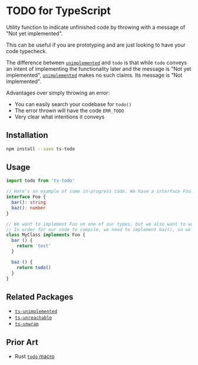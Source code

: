 # TODO for TypeScript

Utility function to indicate unfinished code by throwing with a message of "Not yet implemented".

This can be useful if you are prototyping and are just looking to have your code typecheck.

The difference between [`unimplemented`][unimplemented] and `todo` is that while `todo` conveys an intent of implementing the functionality later and the message is "Not yet implemented", [`unimplemented`][unimplemented] makes no such claims. Its message is "Not implemented".

[unimplemented]: https://github.com/LinusU/ts-unimplemented

Advantages over simply throwing an error:

- You can easily search your codebase for `todo()`
- The error thrown will have the code `ERR_TODO`
- Very clear what intentions it conveys

## Installation

```sh
npm install --save ts-todo
```

## Usage

```typescript
import todo from 'ts-todo'

// Here's an example of some in-progress code. We have a interface Foo:
interface Foo {
  bar(): string
  baz(): number
}

// We want to implement Foo on one of our types, but we also want to work on just bar() first.
// In order for our code to compile, we need to implement baz(), so we can use todo:
class MyClass implements Foo {
  bar () {
    return 'test'
  }

  baz () {
    return todo()
  }
}
```

## Related Packages

- [`ts-unimplemented`](https://github.com/LinusU/ts-unimplemented)
- [`ts-unreachable`](https://github.com/LinusU/ts-unreachable)
- [`ts-unwrap`](https://github.com/LinusU/ts-unwrap)

## Prior Art

- Rust [`todo` macro](https://doc.rust-lang.org/std/macro.todo.html)
